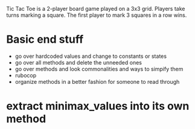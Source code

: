 Tic Tac Toe is a 2-player board game played on a 3x3 grid. Players take turns
marking a square. The first player to mark 3 squares in a row wins.

# Basic end stuff
- go over hardcoded values and change to constants or states
- go over all methods and delete the unneeded ones
- go over methods and look commonalities and ways to simpify them
- rubocop
- organize methods in a better fashion for someone to read through

# extract minimax_values into its own method

